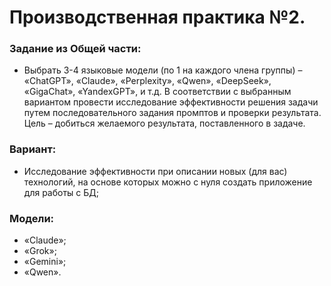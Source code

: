 # Производственная практика №2. 
### Задание из Общей части:
- Выбрать 3-4 языковые модели (по 1 на каждого члена группы) – «ChatGPT», «Claude», «Perplexity», «Qwen», «DeepSeek», «GigaChat», «YandexGPT», и т.д. В соответствии с выбранным вариантом провести исследование эффективности решения задачи путем последовательного задания промптов и проверки результата. Цель – добиться желаемого результата, поставленного в задаче.

### Вариант:
- Исследование эффективности при описании новых (для вас) технологий, на основе которых можно с нуля создать приложение для работы с БД;

### Модели:
-	«Claude»;
-	«Grok»;
- «Gemini»;
-	«Qwen».

